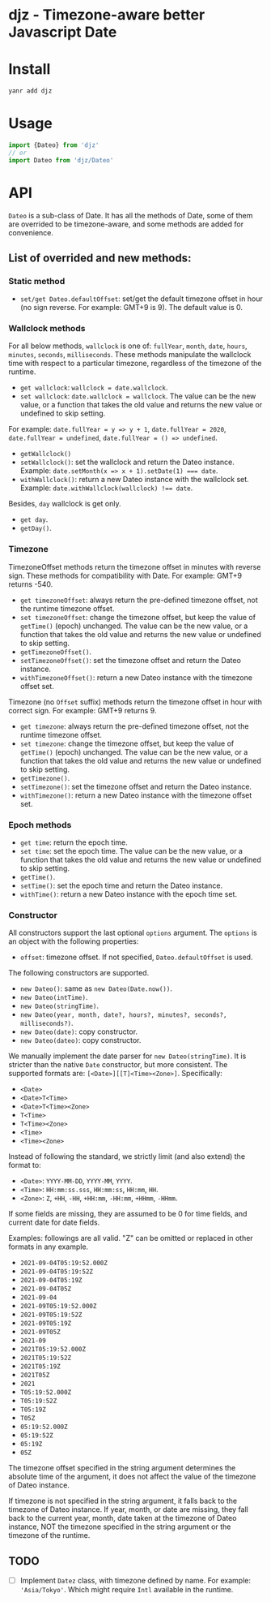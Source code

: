 # djz - Timezone-aware better Javascript Date

# Install
```bash
yanr add djz
```

# Usage
```javascript
import {Dateo} from 'djz'
// or
import Dateo from 'djz/Dateo'
```

# API

`Dateo` is a sub-class of Date. It has all the methods of Date, some of them are overrided to be timezone-aware, and some methods are added for convenience.

## List of overrided and new methods:

### Static method
- `set/get Dateo.defaultOffset`: set/get the default timezone offset in hour (no sign reverse. For example: GMT+9 is 9). The default value is 0.

### Wallclock methods

For all below methods, `wallclock` is one of: `fullYear`, `month`, `date`, `hours`, `minutes`, `seconds`, `milliseconds`.
These methods manipulate the wallclock time with respect to a particular timezone, regardless of the timezone of the runtime.

- `get wallclock`: `wallclock = date.wallclock`.
- `set wallclock`: `date.wallclock = wallclock`. The value can be the new value, or a function that takes the old value and returns the new value or undefined to skip setting.

For example: `date.fullYear = y => y + 1`, `date.fullYear = 2020`, `date.fullYear = undefined`, `date.fullYear = () => undefined`.

- `getWallclock()`
- `setWallclock()`: set the wallclock and return the Dateo instance. Example: `date.setMonth(x => x + 1).setDate(1) === date`.
- `withWallclock()`: return a new Dateo instance with the wallclock set. Example: `date.withWallclock(wallclock) !== date`.

Besides, `day` wallclock is get only.
- `get day`.
- `getDay()`.

### Timezone
TimezoneOffset methods return the timezone offset in minutes with reverse sign.
These methods for compatibility with Date.
For example: GMT+9 returns -540.
- `get timezoneOffset`: always return the pre-defined timezone offset, not the runtime timezone offset.
- `set timezoneOffset`: change the timezone offset, but keep the value of `getTime()` (epoch) unchanged. The value can be the new value, or a function that takes the old value and returns the new value or undefined to skip setting.
- `getTimezoneOffset()`.
- `setTimezoneOffset()`: set the timezone offset and return the Dateo instance.
- `withTimezoneOffset()`: return a new Dateo instance with the timezone offset set.

Timezone (no `Offset` suffix) methods return the timezone offset in hour with correct sign.
For example: GMT+9 returns 9.
- `get timezone`: always return the pre-defined timezone offset, not the runtime timezone offset.
- `set timezone`: change the timezone offset, but keep the value of `getTime()` (epoch) unchanged. The value can be the new value, or a function that takes the old value and returns the new value or undefined to skip setting.
- `getTimezone()`.
- `setTimezone()`: set the timezone offset and return the Dateo instance.
- `withTimezone()`: return a new Dateo instance with the timezone offset set.

### Epoch methods
- `get time`: return the epoch time.
- `set time`: set the epoch time. The value can be the new value, or a function that takes the old value and returns the new value or undefined to skip setting.
- `getTime()`.
- `setTime()`: set the epoch time and return the Dateo instance.
- `withTime()`: return a new Dateo instance with the epoch time set.

### Constructor
All constructors support the last optional `options` argument. The `options` is an object with the following properties:
- `offset`: timezone offset. If not specified, `Dateo.defaultOffset` is used.

The following constructors are supported.
- `new Dateo()`: same as `new Dateo(Date.now())`.
- `new Dateo(intTime)`.
- `new Dateo(stringTime)`.
- `new Dateo(year, month, date?, hours?, minutes?, seconds?, milliseconds?)`.
- `new Dateo(date)`: copy constructor.
- `new Dateo(dateo)`: copy constructor.

We manually implement the date parser for `new Dateo(stringTime)`.
It is stricter than the native `Date` constructor, but more consistent.
The supported formats are: `[<Date>][[T]<Time><Zone>]`. Specifically:
- `<Date>`
- `<Date>T<Time>`
- `<Date>T<Time><Zone>`
- `T<Time>`
- `T<Time><Zone>`
- `<Time>`
- `<Time><Zone>`

Instead of following the standard, we strictly limit (and also extend) the format to:
- `<Date>`: `YYYY-MM-DD`, `YYYY-MM`, `YYYY`.
- `<Time>`: `HH:mm:ss.sss`, `HH:mm:ss`, `HH:mm`, `HH`.
- `<Zone>`: `Z`, `+HH`, `-HH`, `+HH:mm`, `-HH:mm`, `+HHmm`, `-HHmm`.

If some fields are missing, they are assumed to be 0 for time fields, and current date for date fields.

Examples: followings are all valid. "Z" can be omitted or replaced in other formats in any example.
- `2021-09-04T05:19:52.000Z`
- `2021-09-04T05:19:52Z`
- `2021-09-04T05:19Z`
- `2021-09-04T05Z`
- `2021-09-04`
- `2021-09T05:19:52.000Z`
- `2021-09T05:19:52Z`
- `2021-09T05:19Z`
- `2021-09T05Z`
- `2021-09`
- `2021T05:19:52.000Z`
- `2021T05:19:52Z`
- `2021T05:19Z`
- `2021T05Z`
- `2021`
- `T05:19:52.000Z`
- `T05:19:52Z`
- `T05:19Z`
- `T05Z`
- `05:19:52.000Z`
- `05:19:52Z`
- `05:19Z`
- `05Z`

The timezone offset specified in the string argument determines the absolute time of the argument, it does not affect the value of the timezone of Dateo instance.

If timezone is not specified in the string argument, it falls back to the timezone of Dateo instance.
If year, month, or date are missing, they fall back to the current year, month, date taken at the timezone of Dateo instance, NOT the timezone specified in the string argument or the timezone of the runtime.


## TODO
- [ ] Implement `Datez` class, with timezone defined by name. For example: `'Asia/Tokyo'`. Which might require `Intl` available in the runtime.
